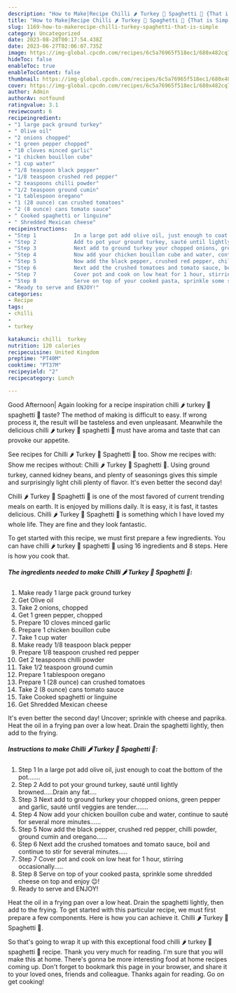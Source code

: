```yaml
---
description: "How to Make|Recipe Chilli 🌶 Turkey 🦃 Spaghetti 🍝 {That is Simple"
title: "How to Make|Recipe Chilli 🌶 Turkey 🦃 Spaghetti 🍝 {That is Simple"
slug: 1169-how-to-makerecipe-chilli-turkey-spaghetti-that-is-simple
category: Uncategorized
date: 2023-08-28T00:17:54.438Z
date: 2023-06-27T02:06:07.735Z
image: https://img-global.cpcdn.com/recipes/6c5a76965f518ec1/680x482cq70/chilli-turkey-spaghetti-recipe-main-photo.jpg
hideToc: false
enableToc: true
enableTocContent: false
thumbnail: https://img-global.cpcdn.com/recipes/6c5a76965f518ec1/680x482cq70/chilli-turkey-spaghetti-recipe-main-photo.jpg
cover: https://img-global.cpcdn.com/recipes/6c5a76965f518ec1/680x482cq70/chilli-turkey-spaghetti-recipe-main-photo.jpg
author: Admin
authorAv: notfound
ratingvalue: 3.1
reviewcount: 6
recipeingredient:
- "1 large pack ground turkey"
- " Olive oil"
- "2 onions chopped"
- "1 green pepper chopped"
- "10 cloves minced garlic"
- "1 chicken bouillon cube"
- "1 cup water"
- "1/8 teaspoon black pepper"
- "1/8 teaspoon crushed red pepper"
- "2 teaspoons chilli powder"
- "1/2 teaspoon ground cumin"
- "1 tablespoon oregano"
- "1 (28 ounce) can crushed tomatoes"
- "2 (8 ounce) cans tomato sauce"
- " Cooked spaghetti or linguine"
- " Shredded Mexican cheese"
recipeinstructions:
- "Step 1            In a large pot add olive oil, just enough to coat the bottom of the pot......."
- "Step 2            Add to pot your ground turkey, sauté until lightly browned.....Drain any fat...."
- "Step 3            Next add to ground turkey your chopped onions, green pepper and garlic, sauté until veggies are tender......."
- "Step 4            Now add your chicken bouillon cube and water, continue to sauté for several more minutes......"
- "Step 5            Now add the black pepper, crushed red pepper, chilli powder, ground cumin and oregano......"
- "Step 6            Next add the crushed tomatoes and tomato sauce, boil and continue to stir for several minutes....."
- "Step 7            Cover pot and cook on low heat for 1 hour, stirring occasionally....."
- "Step 8            Serve on top of your cooked pasta, sprinkle some shredded cheese on top and enjoy 😉!"
- "Ready to serve and ENJOY!"
categories:
- Recipe
tags:
- chilli
- 
- turkey

katakunci: chilli  turkey 
nutrition: 120 calories
recipecuisine: United Kingdom
preptime: "PT40M"
cooktime: "PT37M"
recipeyield: "2"
recipecategory: Lunch

---
```



Good Afternoon| Again looking for a recipe inspiration chilli 🌶 turkey 🦃 spaghetti 🍝 taste? The method of making is difficult to easy. If wrong process it, the result will be tasteless and even unpleasant. Meanwhile the delicious chilli 🌶 turkey 🦃 spaghetti 🍝 must have aroma and taste that can provoke our appetite.





See recipes for Chilli 🌶 Turkey 🦃 Spaghetti 🍝 too. Show me recipes with: Show me recipes without: Chilli 🌶 Turkey 🦃 Spaghetti 🍝. Using ground turkey, canned kidney beans, and plenty of seasonings gives this simple and surprisingly light chili plenty of flavor. It&#39;s even better the second day!

Chilli 🌶 Turkey 🦃 Spaghetti 🍝 is one of the most favored of current trending meals on earth. It is enjoyed by millions daily. It is easy, it is fast, it tastes delicious. Chilli 🌶 Turkey 🦃 Spaghetti 🍝 is something which I have loved my whole life. They are fine and they look fantastic.


To get started with this recipe, we must first prepare a few ingredients. You can have chilli 🌶 turkey 🦃 spaghetti 🍝 using 16 ingredients and 8 steps. Here is how you cook that.

<!--inarticleads1-->

##### The ingredients needed to make Chilli 🌶 Turkey 🦃 Spaghetti 🍝:

1. Make ready 1 large pack ground turkey
1. Get  Olive oil
1. Take 2 onions, chopped
1. Get 1 green pepper, chopped
1. Prepare 10 cloves minced garlic
1. Prepare 1 chicken bouillon cube
1. Take 1 cup water
1. Make ready 1/8 teaspoon black pepper
1. Prepare 1/8 teaspoon crushed red pepper
1. Get 2 teaspoons chilli powder
1. Take 1/2 teaspoon ground cumin
1. Prepare 1 tablespoon oregano
1. Prepare 1 (28 ounce) can crushed tomatoes
1. Take 2 (8 ounce) cans tomato sauce
1. Take  Cooked spaghetti or linguine
1. Get  Shredded Mexican cheese


It&#39;s even better the second day! Uncover; sprinkle with cheese and paprika. Heat the oil in a frying pan over a low heat. Drain the spaghetti lightly, then add to the frying. 

<!--inarticleads2-->

##### Instructions to make Chilli 🌶 Turkey 🦃 Spaghetti 🍝:

1. Step 1            In a large pot add olive oil, just enough to coat the bottom of the pot.......
1. Step 2            Add to pot your ground turkey, sauté until lightly browned.....Drain any fat....
1. Step 3            Next add to ground turkey your chopped onions, green pepper and garlic, sauté until veggies are tender.......
1. Step 4            Now add your chicken bouillon cube and water, continue to sauté for several more minutes......
1. Step 5            Now add the black pepper, crushed red pepper, chilli powder, ground cumin and oregano......
1. Step 6            Next add the crushed tomatoes and tomato sauce, boil and continue to stir for several minutes.....
1. Step 7            Cover pot and cook on low heat for 1 hour, stirring occasionally.....
1. Step 8            Serve on top of your cooked pasta, sprinkle some shredded cheese on top and enjoy 😉!
1. Ready to serve and ENJOY!

Heat the oil in a frying pan over a low heat. Drain the spaghetti lightly, then add to the frying. To get started with this particular recipe, we must first prepare a few components. Here is how you can achieve it. Chilli 🌶 Turkey 🦃 Spaghetti 🍝. 

So that's going to wrap it up with this exceptional food chilli 🌶 turkey 🦃 spaghetti 🍝 recipe. Thank you very much for reading. I'm sure that you will make this at home. There's gonna be more interesting food at home recipes coming up. Don't forget to bookmark this page in your browser, and share it to your loved ones, friends and colleague. Thanks again for reading. Go on get cooking!

